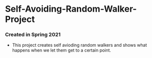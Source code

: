 # Self-Avoiding-Random-Walker-Project
### Created in Spring 2021
- This project creates self avioding random walkers and shows what happens when we let them get to a certain point.
